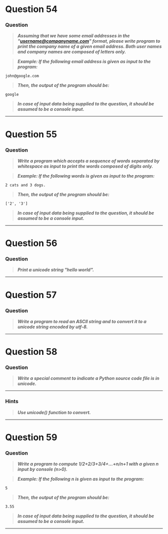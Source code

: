 # Question 54

### **Question**

> **_Assuming that we have some email addresses in the "username@companyname.com" format, please write program to print the company name of a given email address. Both user names and company names are composed of letters only._**

> **_Example:
> If the following email address is given as input to the program:_**

```
john@google.com
```

> **_Then, the output of the program should be:_**

```
google
```

> **_In case of input data being supplied to the question, it should be assumed to be a console input._**

---

# Question 55

### **Question**

> **_Write a program which accepts a sequence of words separated by whitespace as input to print the words composed of digits only._**

> **_Example:
> If the following words is given as input to the program:_**

```
2 cats and 3 dogs.
```

> **_Then, the output of the program should be:_**

```
['2', '3']
```

> **_In case of input data being supplied to the question, it should be assumed to be a console input._**

---

# Question 56

### **Question**

> **_Print a unicode string "hello world"._**

---

# Question 57

### **Question**

> **_Write a program to read an ASCII string and to convert it to a unicode string encoded by utf-8._**

---

# Question 58

### **Question**

> **_Write a special comment to indicate a Python source code file is in unicode._**

---

### Hints

> **_Use unicode() function to convert._**

---

# Question 59

### **Question**

> **_Write a program to compute 1/2+2/3+3/4+...+n/n+1 with a given n input by console (n>0)._**

> **_Example:
> If the following n is given as input to the program:_**

```
5
```

> **_Then, the output of the program should be:_**

```
3.55
```

> **_In case of input data being supplied to the question, it should be assumed to be a console input._**

---
